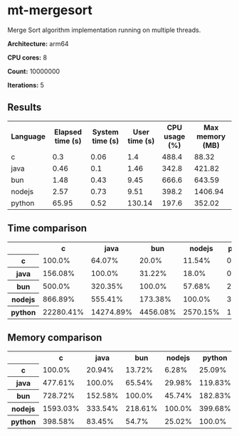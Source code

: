 # mt-mergesort

Merge Sort algorithm implementation running on multiple threads.

**Architecture:** arm64

**CPU cores:** 8

**Count:** 10000000

**Iterations:** 5

## Results

<table>
  <tr>
    <th>Language</th>
    <th>Elapsed time (s)</th>
    <th>System time (s)</th>
    <th>User time (s)</th>
    <th>CPU usage (%)</th>
    <th>Max memory (MB)</th>
  </tr>
  <tr>
    <td>c</td>
    <td>0.3</td>
    <td>0.06</td>
    <td>1.4</td>
    <td>488.4</td>
    <td>88.32</td>
  </tr>
  <tr>
    <td>java</td>
    <td>0.46</td>
    <td>0.1</td>
    <td>1.46</td>
    <td>342.8</td>
    <td>421.82</td>
  </tr>
  <tr>
    <td>bun</td>
    <td>1.48</td>
    <td>0.43</td>
    <td>9.45</td>
    <td>666.6</td>
    <td>643.59</td>
  </tr>
  <tr>
    <td>nodejs</td>
    <td>2.57</td>
    <td>0.73</td>
    <td>9.51</td>
    <td>398.2</td>
    <td>1406.94</td>
  </tr>
  <tr>
    <td>python</td>
    <td>65.95</td>
    <td>0.52</td>
    <td>130.14</td>
    <td>197.6</td>
    <td>352.02</td>
  </tr>
</table>

## Time comparison

<table>
  <tr>
    <th></th>
    <th>c</th>
    <th>java</th>
    <th>bun</th>
    <th>nodejs</th>
    <th>python</th>
  </tr>
  <tr>
    <th>c</th>
    <td>100.0%</td>
    <td>64.07%</td>
    <td>20.0%</td>
    <td>11.54%</td>
    <td>0.45%</td>
  </tr>
  <tr>
    <th>java</th>
    <td>156.08%</td>
    <td>100.0%</td>
    <td>31.22%</td>
    <td>18.0%</td>
    <td>0.7%</td>
  </tr>
  <tr>
    <th>bun</th>
    <td>500.0%</td>
    <td>320.35%</td>
    <td>100.0%</td>
    <td>57.68%</td>
    <td>2.24%</td>
  </tr>
  <tr>
    <th>nodejs</th>
    <td>866.89%</td>
    <td>555.41%</td>
    <td>173.38%</td>
    <td>100.0%</td>
    <td>3.89%</td>
  </tr>
  <tr>
    <th>python</th>
    <td>22280.41%</td>
    <td>14274.89%</td>
    <td>4456.08%</td>
    <td>2570.15%</td>
    <td>100.0%</td>
  </tr>
</table>

## Memory comparison

<table>
  <tr>
    <th></th>
    <th>c</th>
    <th>java</th>
    <th>bun</th>
    <th>nodejs</th>
    <th>python</th>
  </tr>
  <tr>
    <th>c</th>
    <td>100.0%</td>
    <td>20.94%</td>
    <td>13.72%</td>
    <td>6.28%</td>
    <td>25.09%</td>
  </tr>
  <tr>
    <th>java</th>
    <td>477.61%</td>
    <td>100.0%</td>
    <td>65.54%</td>
    <td>29.98%</td>
    <td>119.83%</td>
  </tr>
  <tr>
    <th>bun</th>
    <td>728.72%</td>
    <td>152.58%</td>
    <td>100.0%</td>
    <td>45.74%</td>
    <td>182.83%</td>
  </tr>
  <tr>
    <th>nodejs</th>
    <td>1593.03%</td>
    <td>333.54%</td>
    <td>218.61%</td>
    <td>100.0%</td>
    <td>399.68%</td>
  </tr>
  <tr>
    <th>python</th>
    <td>398.58%</td>
    <td>83.45%</td>
    <td>54.7%</td>
    <td>25.02%</td>
    <td>100.0%</td>
  </tr>
</table>
